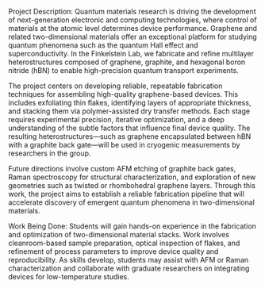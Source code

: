Project Description: Quantum materials research is driving the development of next-generation electronic and computing technologies, where control of materials at the atomic level determines device performance. Graphene and related two-dimensional materials offer an exceptional platform for studying quantum phenomena such as the quantum Hall effect and superconductivity. In the Finkelstein Lab, we fabricate and refine multilayer heterostructures composed of graphene, graphite, and hexagonal boron nitride (hBN) to enable high-precision quantum transport experiments.

The project centers on developing reliable, repeatable fabrication techniques for assembling high-quality graphene-based devices. This includes exfoliating thin flakes, identifying layers of appropriate thickness, and stacking them via polymer-assisted dry transfer methods. Each stage requires experimental precision, iterative optimization, and a deep understanding of the subtle factors that influence final device quality. The resulting heterostructures—such as graphene encapsulated between hBN with a graphite back gate—will be used in cryogenic measurements by researchers in the group.

Future directions involve custom AFM etching of graphite back gates, Raman spectroscopy for structural characterization, and exploration of new geometries such as twisted or rhombohedral graphene layers. Through this work, the project aims to establish a reliable fabrication pipeline that will accelerate discovery of emergent quantum phenomena in two-dimensional materials.

Work Being Done: Students will gain hands-on experience in the fabrication and optimization of two-dimensional material stacks. Work involves cleanroom-based sample preparation, optical inspection of flakes, and refinement of process parameters to improve device quality and reproducibility. As skills develop, students may assist with AFM or Raman characterization and collaborate with graduate researchers on integrating devices for low-temperature studies.
